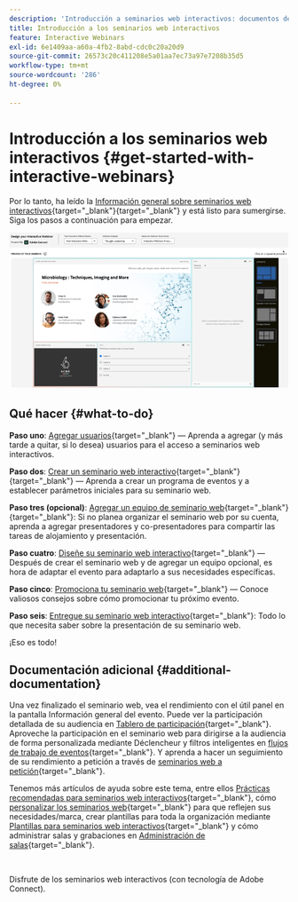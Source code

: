 ```yaml
---
description: 'Introducción a seminarios web interactivos: documentos de Marketo, documentación del producto'
title: Introducción a los seminarios web interactivos
feature: Interactive Webinars
exl-id: 6e1409aa-a60a-4fb2-8abd-cdc0c20a20d9
source-git-commit: 26573c20c411208e5a01aa7ec73a97e7208b35d5
workflow-type: tm+mt
source-wordcount: '286'
ht-degree: 0%

---
```


# Introducción a los seminarios web interactivos {#get-started-with-interactive-webinars}

Por lo tanto, ha leído la [Información general sobre seminarios web interactivos](/help/marketo/product-docs/demand-generation/events/interactive-webinars/interactive-webinars-overview.md){target="_blank"}{target="_blank"} y está listo para sumergirse. Siga los pasos a continuación para empezar.

![](assets/get-started-with-interactive-webinars-1.png)

## Qué hacer {#what-to-do}

**Paso uno**: [Agregar usuarios](/help/marketo/product-docs/demand-generation/events/interactive-webinars/user-and-license-management.md#add-a-user){target="_blank"} — Aprenda a agregar (y más tarde a quitar, si lo desea) usuarios para el acceso a seminarios web interactivos.

**Paso dos**: [Crear un seminario web interactivo](/help/marketo/product-docs/demand-generation/events/interactive-webinars/create-an-interactive-webinar.md){target="_blank"}{target="_blank"} — Aprenda a crear un programa de eventos y a establecer parámetros iniciales para su seminario web.

**Paso tres (opcional)**: [Agregar un equipo de seminario web](/help/marketo/product-docs/demand-generation/events/interactive-webinars/add-a-webinar-team.md){target="_blank"}{target="_blank"}: Si no planea organizar el seminario web por su cuenta, aprenda a agregar presentadores y co-presentadores para compartir las tareas de alojamiento y presentación.

**Paso cuatro**: [Diseñe su seminario web interactivo](/help/marketo/product-docs/demand-generation/events/interactive-webinars/designing-interactive-webinars.md){target="_blank"} — Después de crear el seminario web y de agregar un equipo opcional, es hora de adaptar el evento para adaptarlo a sus necesidades específicas.

**Paso cinco**: [Promociona tu seminario web](/help/marketo/product-docs/demand-generation/events/interactive-webinars/promoting-an-interactive-webinar.md){target="_blank"} — Conoce valiosos consejos sobre cómo promocionar tu próximo evento.

**Paso seis**: [Entregue su seminario web interactivo](/help/marketo/product-docs/demand-generation/events/interactive-webinars/deliver-an-interactive-webinar.md){target="_blank"}: Todo lo que necesita saber sobre la presentación de su seminario web.

¡Eso es todo!

## Documentación adicional {#additional-documentation}

Una vez finalizado el seminario web, vea el rendimiento con el útil panel en la pantalla Información general del evento. Puede ver la participación detallada de su audiencia en [Tablero de participación](/help/marketo/product-docs/demand-generation/events/interactive-webinars/engagement-dashboard.md){target="_blank"}. Aproveche la participación en el seminario web para dirigirse a la audiencia de forma personalizada mediante Déclencheur y filtros inteligentes en [flujos de trabajo de eventos](/help/marketo/product-docs/demand-generation/events/interactive-webinars/event-workflows.md){target="_blank"}. Y aprenda a hacer un seguimiento de su rendimiento a petición a través de [seminarios web a petición](/help/marketo/product-docs/demand-generation/events/interactive-webinars/on-demand-webinars.md){target="_blank"}.

Tenemos más artículos de ayuda sobre este tema, entre ellos [Prácticas recomendadas para seminarios web interactivos](/help/marketo/product-docs/demand-generation/events/interactive-webinars/best-practices-for-interactive-webinars.md){target="_blank"}, cómo [personalizar los seminarios web](/help/marketo/product-docs/demand-generation/events/interactive-webinars/customization.md){target="_blank"} para que reflejen sus necesidades/marca, crear plantillas para toda la organización mediante [Plantillas para seminarios web interactivos](/help/marketo/product-docs/demand-generation/events/interactive-webinars/templates.md){target="_blank"} y cómo administrar salas y grabaciones en [Administración de salas](/help/marketo/product-docs/demand-generation/events/interactive-webinars/room-management.md){target="_blank"}.

 

Disfrute de los seminarios web interactivos (con tecnología de Adobe Connect).
